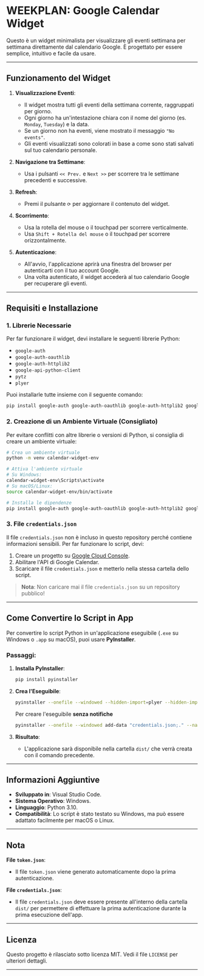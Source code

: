 # **WEEKPLAN: Google Calendar Widget**

Questo è un widget minimalista per visualizzare gli eventi settimana per settimana direttamente dal calendario Google. È progettato per essere semplice, intuitivo e facile da usare.

---

## **Funzionamento del Widget**

1. **Visualizzazione Eventi**:
   - Il widget mostra tutti gli eventi della settimana corrente, raggruppati per giorno.
   - Ogni giorno ha un'intestazione chiara con il nome del giorno (es. `Monday`, `Tuesday`) e la data.
   - Se un giorno non ha eventi, viene mostrato il messaggio `"No events"`.
   - Gli eventi visualizzati sono colorati in base a come sono stati salvati sul tuo calendario personale.

2. **Navigazione tra Settimane**:
   - Usa i pulsanti `<< Prev.` e `Next >>` per scorrere tra le settimane precedenti e successive.

3. **Refresh**:
   - Premi il pulsante `⟳` per aggiornare il contenuto del widget.

4. **Scorrimento**:
   - Usa la rotella del mouse o il touchpad per scorrere verticalmente.
   - Usa `Shift + Rotella del mouse` o il touchpad per scorrere orizzontalmente.

5. **Autenticazione**:
   - All'avvio, l'applicazione aprirà una finestra del browser per autenticarti con il tuo account Google.
   - Una volta autenticato, il widget accederà al tuo calendario Google per recuperare gli eventi.

---

## **Requisiti e Installazione**

### **1. Librerie Necessarie**
Per far funzionare il widget, devi installare le seguenti librerie Python:

- `google-auth`
- `google-auth-oauthlib`
- `google-auth-httplib2`
- `google-api-python-client`
- `pytz`
- `plyer`

Puoi installarle tutte insieme con il seguente comando:

```bash
pip install google-auth google-auth-oauthlib google-auth-httplib2 google-api-python-client pytz plyer
```

### **2. Creazione di un Ambiente Virtuale (Consigliato)**
Per evitare conflitti con altre librerie o versioni di Python, si consiglia di creare un ambiente virtuale:

```bash
# Crea un ambiente virtuale
python -m venv calendar-widget-env

# Attiva l'ambiente virtuale
# Su Windows:
calendar-widget-env\Scripts\activate
# Su macOS/Linux:
source calendar-widget-env/bin/activate

# Installa le dipendenze
pip install google-auth google-auth-oauthlib google-auth-httplib2 google-api-python-client pytz plyer
```

### **3. File `credentials.json`**
Il file `credentials.json` non è incluso in questo repository perché contiene informazioni sensibili. Per far funzionare lo script, devi:
1. Creare un progetto su [Google Cloud Console](https://console.cloud.google.com/).
2. Abilitare l'API di Google Calendar.
3. Scaricare il file `credentials.json` e metterlo nella stessa cartella dello script.

> **Nota**: Non caricare mai il file `credentials.json` su un repository pubblico!

---

## **Come Convertire lo Script in App**

Per convertire lo script Python in un'applicazione eseguibile (`.exe` su Windows o `.app` su macOS), puoi usare **PyInstaller**.

### **Passaggi:**

1. **Installa PyInstaller**:
   ```bash
   pip install pyinstaller
   ```

2. **Crea l'Eseguibile**:
   ```bash
   pyinstaller --onefile --windowed --hidden-import=plyer --hidden-import=plyer.platforms.win.notification --hidden-import=googleapiclient --hidden-import=google.oauth2 --add-data "credentials.json;." --name=WeekPlan widget.py
   ```
   Per creare l'eseguibile **senza notifiche**
   ```bash
   pyinstaller --onefile --windowed add-data "credentials.json;." --name=WeekPlan widget_NO_notification.py
   ```

3. **Risultato**:
   - L'applicazione sarà disponibile nella cartella `dist/` che verrà creata con il comando precedente.

---

## **Informazioni Aggiuntive**

- **Sviluppato in**: Visual Studio Code.
- **Sistema Operativo**: Windows.
- **Linguaggio**: Python 3.10.
- **Compatibilità**: Lo script è stato testato su Windows, ma può essere adattato facilmente per macOS o Linux.

---

## **Nota**

**File `token.json`**:
- Il file `token.json` viene generato automaticamente dopo la prima autenticazione.

**File `credentials.json`**:
- Il file `credentials.json` deve essere presente all'interno della cartella `dist/` per permettere di effettuare la prima autenticazione durante la prima esecuzione dell'app.

---

## **Licenza**

Questo progetto è rilasciato sotto licenza MIT. Vedi il file `LICENSE` per ulteriori dettagli.

---

